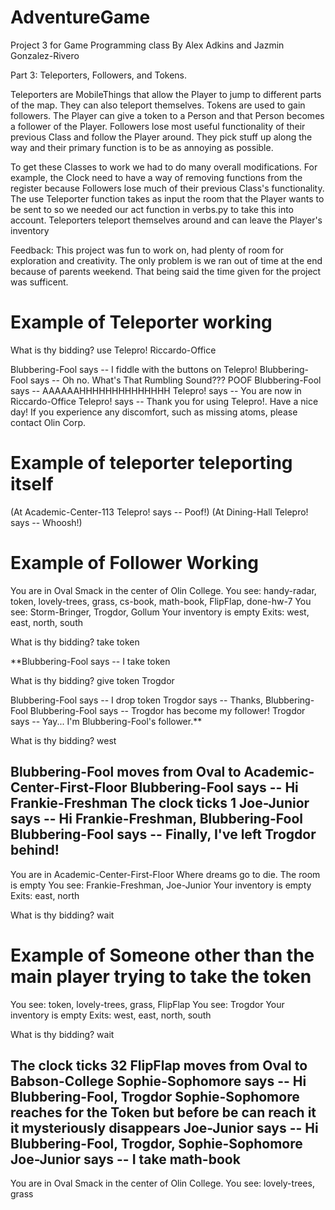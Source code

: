 AdventureGame
=============

Project 3  for Game Programming class
By Alex Adkins and Jazmin Gonzalez-Rivero

Part 3: Teleporters, Followers, and Tokens.
 
Teleporters are MobileThings that allow the Player to jump to different parts of the map. They can also teleport themselves.
Tokens are used to gain followers. The Player can give a token to a Person and that Person becomes a follower of the Player.
Followers lose most useful functionality of their previous Class and follow the Player around. They pick stuff up along the way and their primary function is to be as annoying as possible.
 
To get these Classes to work we had to do many overall modifications.
For example, the Clock need to have a way of removing functions from the register because Followers lose much of their previous Class's functionality. 
The use Teleporter function takes as input the room that the Player wants to be sent to so we needed our act function in verbs.py to take this into account.
Teleporters teleport themselves around and can leave the Player's inventory

Feedback:
This project was fun to work on, had plenty of room for exploration and creativity. The only problem is we ran out of time at the end because of parents weekend. That being said the time given for the project was sufficent. 


Example of Teleporter working
=============================

What is thy bidding? use Telepro! Riccardo-Office

Blubbering-Fool says -- I fiddle with the buttons on Telepro!
Blubbering-Fool says -- Oh no. What's That Rumbling Sound???
POOF
Blubbering-Fool says -- AAAAAAHHHHHHHHHHHHHH
Telepro! says -- You are now in Riccardo-Office
Telepro! says -- Thank you for using Telepro!. Have a nice day! If you experience any discomfort, such as missing atoms, please contact Olin Corp.

Example of teleporter teleporting itself
=======================================================================

(At Academic-Center-113 Telepro! says -- Poof!)
(At Dining-Hall Telepro! says -- Whoosh!)

Example of Follower Working
=======================================================================


You are in Oval
Smack in the center of Olin College.
You see: handy-radar, token, lovely-trees, grass, cs-book, math-book, FlipFlap,
done-hw-7
You see: Storm-Bringer, Trogdor, Gollum
Your inventory is empty
Exits: west, east, north, south
 
What is thy bidding? take token
 
**Blubbering-Fool says -- I take token
 
What is thy bidding? give token Trogdor
 
Blubbering-Fool says -- I drop token
Trogdor says -- Thanks, Blubbering-Fool
Blubbering-Fool says -- Trogdor has become my follower!
Trogdor says -- Yay... I'm Blubbering-Fool's follower.**
 
What is thy bidding? west
 
Blubbering-Fool moves from Oval to Academic-Center-First-Floor
Blubbering-Fool says -- Hi Frankie-Freshman
The clock ticks 1
Joe-Junior says -- Hi Frankie-Freshman, Blubbering-Fool
**Blubbering-Fool says -- Finally, I've left Trogdor behind!**
------------------------------------------------------------
You are in Academic-Center-First-Floor
Where dreams go to die.
The room is empty
You see: Frankie-Freshman, Joe-Junior
Your inventory is empty
Exits: east, north
 
What is thy bidding? wait

Example of Someone other than the main player trying to take the token
=======================================================================

You see: token, lovely-trees, grass, FlipFlap
You see: Trogdor
Your inventory is empty
Exits: west, east, north, south

What is thy bidding? wait

The clock ticks 32
FlipFlap moves from Oval to Babson-College
Sophie-Sophomore says -- Hi Blubbering-Fool, Trogdor
Sophie-Sophomore reaches for the Token but before be can reach it it mysteriously disappears
Joe-Junior says -- Hi Blubbering-Fool, Trogdor, Sophie-Sophomore
Joe-Junior says -- I take math-book
------------------------------------------------------------
You are in Oval
Smack in the center of Olin College.
You see: lovely-trees, grass
